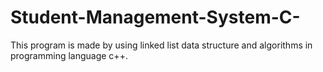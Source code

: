# Student-Management-System-C-
This program is made by using linked list data structure and algorithms in programming language c++.
